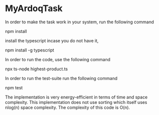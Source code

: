# MyArdoqTask

In order to make the task work in your system, run the following command

npm install

install the typescript incase you do not have it,

npm install -g typescript

In order to run the code, use the following command

npx ts-node highest-product.ts

In order to run the test-suite run the following command

npm test

The implementation is very energy-efficient in terms of time and space complexity. This implementation does not use sorting which itself uses nlog(n) space complexity.
The complexity of this code is O(n).
